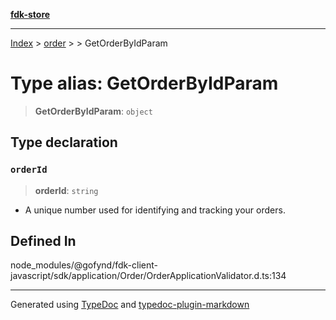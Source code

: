 [**fdk-store**](../../../README.md)
***

[Index](../../../API.md) > [order](../../README.md) > [<internal>](../README.md) > GetOrderByIdParam

# Type alias: GetOrderByIdParam

> **GetOrderByIdParam**: `object`

## Type declaration

### `orderId`

> **orderId**: `string`

- A unique number used for identifying and
tracking your orders.

## Defined In

node\_modules/@gofynd/fdk-client-javascript/sdk/application/Order/OrderApplicationValidator.d.ts:134

***
Generated using [TypeDoc](https://typedoc.org/) and [typedoc-plugin-markdown](https://www.npmjs.com/package/typedoc-plugin-markdown)
